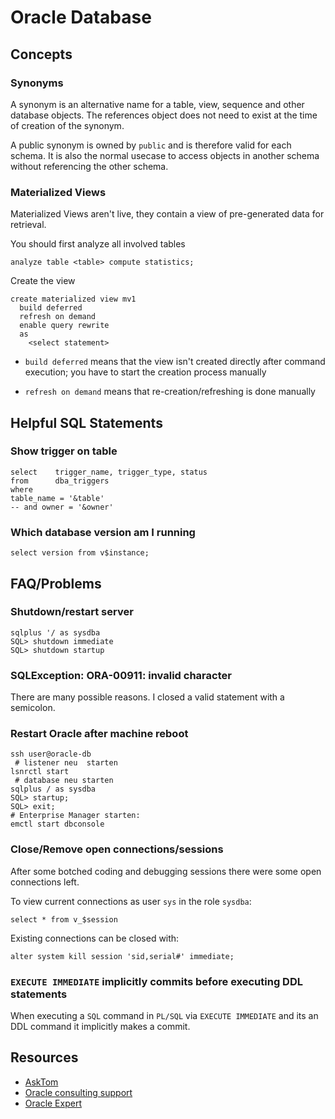 # Oracle Database #

## Concepts ##

### Synonyms ###

A synonym is an alternative name for a table, view, sequence and other database objects. The references object does not need to exist at the time of creation of the synonym.

A public synonym is owned by `public` and is therefore valid for each schema. It is also the normal usecase to access objects in another schema without referencing the other schema.

### Materialized Views ###

Materialized Views aren't live, they contain a view of pre-generated data for retrieval.

You should first analyze all involved tables

	analyze table <table> compute statistics;

Create the view

	create materialized view mv1
	  build deferred
	  refresh on demand
	  enable query rewrite
	  as
		<select statement>

- `build deferred` means that the view isn't created directly after command execution; you have to start the creation process manually

- `refresh on demand` means that re-creation/refreshing is done manually

## Helpful SQL Statements ##

### Show trigger on table ###

	select    trigger_name,	trigger_type, status
	from      dba_triggers
	where
	table_name = '&table'
	-- and owner = '&owner'

### Which database version am I running ###

	select version from v$instance;

## FAQ/Problems ##

### Shutdown/restart server ###

	sqlplus '/ as sysdba
	SQL> shutdown immediate
	SQL> shutdown startup

### SQLException: ORA-00911: invalid character ###

There are many possible reasons. I closed a valid statement with a semicolon.

###  Restart Oracle after machine reboot ###

	ssh user@oracle-db
	 # listener neu	 starten
	lsnrctl start
	 # database neu starten
	sqlplus / as sysdba
	SQL> startup;
	SQL> exit;
	# Enterprise Manager starten:
	emctl start dbconsole

### Close/Remove open connections/sessions ###

After some botched coding and debugging sessions there were some open connections left.

To view current connections as user `sys` in the role `sysdba`:

	select * from v_$session

Existing connections can be closed with:

	alter system kill session 'sid,serial#' immediate;

### `EXECUTE IMMEDIATE` implicitly commits before executing DDL statements ###

When executing a `SQL` command in `PL/SQL` via `EXECUTE IMMEDIATE` and its an DDL command it implicitly makes a commit.

## Resources ##

- [AskTom](http://asktom.oracle.com)
- [Oracle consulting support](http://dba-oracle.com/)
- [Oracle Expert](http://hoopercharles.wordpress.com/)


